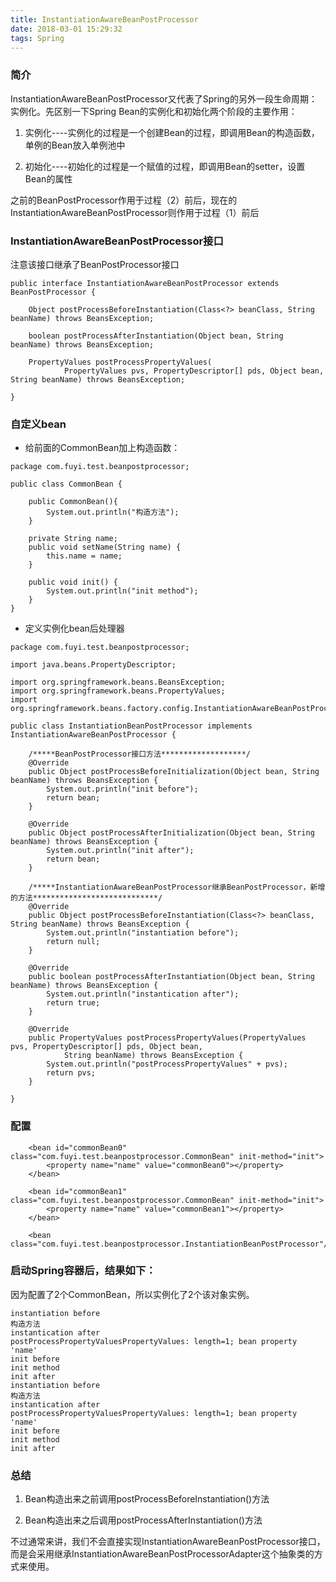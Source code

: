 ```yaml
---
title: InstantiationAwareBeanPostProcessor
date: 2018-03-01 15:29:32
tags: Spring
---
```


### 简介
InstantiationAwareBeanPostProcessor又代表了Spring的另外一段生命周期：实例化。先区别一下Spring Bean的实例化和初始化两个阶段的主要作用：

1. 实例化----实例化的过程是一个创建Bean的过程，即调用Bean的构造函数，单例的Bean放入单例池中

2. 初始化----初始化的过程是一个赋值的过程，即调用Bean的setter，设置Bean的属性

之前的BeanPostProcessor作用于过程（2）前后，现在的InstantiationAwareBeanPostProcessor则作用于过程（1）前后

### InstantiationAwareBeanPostProcessor接口

注意该接口继承了BeanPostProcessor接口
```
public interface InstantiationAwareBeanPostProcessor extends BeanPostProcessor {

	Object postProcessBeforeInstantiation(Class<?> beanClass, String beanName) throws BeansException;

	boolean postProcessAfterInstantiation(Object bean, String beanName) throws BeansException;

	PropertyValues postProcessPropertyValues(
			PropertyValues pvs, PropertyDescriptor[] pds, Object bean, String beanName) throws BeansException;

}

```

### 自定义bean
* 给前面的CommonBean加上构造函数：
```
package com.fuyi.test.beanpostprocessor;

public class CommonBean {
	
	public CommonBean(){
		System.out.println("构造方法");
	}

	private String name;
	public void setName(String name) {
		this.name = name;
	}
	
	public void init() {
		System.out.println("init method");
	}
}

```
* 定义实例化bean后处理器

```
package com.fuyi.test.beanpostprocessor;

import java.beans.PropertyDescriptor;

import org.springframework.beans.BeansException;
import org.springframework.beans.PropertyValues;
import org.springframework.beans.factory.config.InstantiationAwareBeanPostProcessor;

public class InstantiationBeanPostProcessor implements InstantiationAwareBeanPostProcessor {

	/*****BeanPostProcessor接口方法*******************/
	@Override
	public Object postProcessBeforeInitialization(Object bean, String beanName) throws BeansException {
		System.out.println("init before");
		return bean;
	}

	@Override
	public Object postProcessAfterInitialization(Object bean, String beanName) throws BeansException {
		System.out.println("init after");
		return bean;
	}

	/*****InstantiationAwareBeanPostProcessor继承BeanPostProcessor，新增的方法****************************/
	@Override
	public Object postProcessBeforeInstantiation(Class<?> beanClass, String beanName) throws BeansException {
		System.out.println("instantiation before");
		return null;
	}

	@Override
	public boolean postProcessAfterInstantiation(Object bean, String beanName) throws BeansException {
		System.out.println("instantication after");
		return true;
	}

	@Override
	public PropertyValues postProcessPropertyValues(PropertyValues pvs, PropertyDescriptor[] pds, Object bean,
			String beanName) throws BeansException {
		System.out.println("postProcessPropertyValues" + pvs);
		return pvs;
	}

}

```
### 配置

```
	<bean id="commonBean0" class="com.fuyi.test.beanpostprocessor.CommonBean" init-method="init">
		<property name="name" value="commonBean0"></property>
	</bean>
	
	<bean id="commonBean1" class="com.fuyi.test.beanpostprocessor.CommonBean" init-method="init">
		<property name="name" value="commonBean1"></property>
	</bean>
	
	<bean class="com.fuyi.test.beanpostprocessor.InstantiationBeanPostProcessor"/>
```
### 启动Spring容器后，结果如下：

因为配置了2个CommonBean，所以实例化了2个该对象实例。
```
instantiation before
构造方法
instantication after
postProcessPropertyValuesPropertyValues: length=1; bean property 'name'
init before
init method
init after
instantiation before
构造方法
instantication after
postProcessPropertyValuesPropertyValues: length=1; bean property 'name'
init before
init method
init after
```
### 总结

1. Bean构造出来之前调用postProcessBeforeInstantiation()方法

2. Bean构造出来之后调用postProcessAfterInstantiation()方法

不过通常来讲，我们不会直接实现InstantiationAwareBeanPostProcessor接口，而是会采用继承InstantiationAwareBeanPostProcessorAdapter这个抽象类的方式来使用。


